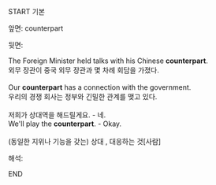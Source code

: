 START
기본

앞면:
counterpart


뒷면:
<div>The Foreign Minister held talks with his Chinese <strong>counterpart</strong>. </div><div><div>외무 장관이 중국 외무 장관과 몇 차례 회담을 가졌다.</div></div><div><br></div><div><div>Our <strong>counterpart</strong> has a connection with the government. </div><div><div>우리의 경쟁 회사는 정부와 긴밀한 관계를 맺고 있다.</div></div></div><div><br></div><div><div><div>저희가 상대역을 해드릴게요. - 네.</div></div><div><div>We'll play the <strong>counterpart</strong>. - Okay.</div></div></div><div><br></div><div>(동일한 지위나 기능을 갖는) 상대 , 대응하는 것[사람]</div>


해석:

END